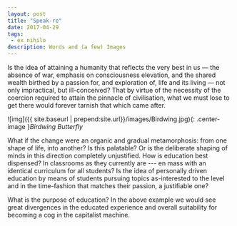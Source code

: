 ```yaml
---
layout: post
title: "Speak-re"
date: 2017-04-29
tags:
 - ex nihilo
description: Words and (a few) Images
---
```

Is the idea of attaining a humanity that reflects the very best in us — the absence of war, emphasis on consciousness elevation, and the shared wealth birthed by a passion for, and exploration of, life and its living — not only impractical, but ill-conceived? That by virtue of the necessity of the coercion required to attain the pinnacle of civilisation, what we must lose to get there would forever tarnish that which came after.

![img]({{ site.baseurl | prepend:site.url}}/images/Birdwing.jpg){: .center-image }*Birdwing Butterfly*

What if the change were an organic and gradual metamorphosis: from one shape of life, into another? Is this palatable? Or is the deliberate shaping of minds in this direction completely unjustified. How is education best dispensed? In classrooms as they currently are --- en mass with an identical curriculum for all students? Is the idea of personally driven education by means of students pursuing topics as-interested to the level and in the time-fashion that matches their passion, a justifiable one?

What is the purpose of education? In the above example we would see great divergences in the educated experience and overall suitability for becoming a cog in the capitalist machine.
